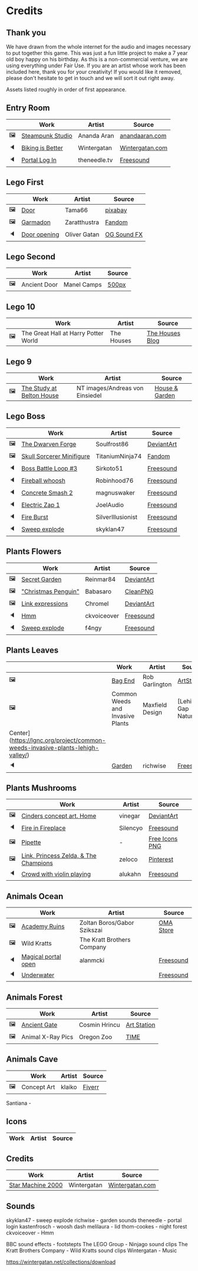 # Credits

## Thank you

We have drawn from the whole internet for the audio and images necessary to put together this game. This was just a fun little project to make a 7 year old boy happy on his birthday. As this is a non-commercial venture, we are using everything under Fair Use. If you are an artist whose work has been included here, thank you for your creativity! If you would like it removed, please don't hesitate to get in touch and we will sort it out right away.

Assets listed roughly in order of first appearance.

## Entry Room
|   | Work | Artist | Source |
|---|------|--------|--------|
|🖼️| [Steampunk Studio](assets/pics/entry/entryhall.jpg) | Ananda Aran | [anandaaran.com](http://www.anandaaran.com/portfolio/steampunk-studio/) |
|🔈| [Biking is Better](assets/audio/entry_background.mp3) | Wintergatan | [Wintergatan.com](https://wintergatan.net/collections/download) |
|🔈| [Portal Log In](assets/audio/portal2.mp3) | theneedle.tv | [Freesound](https://freesound.org/people/theneedle.tv/sounds/466424/) |


## Lego First
|   | Work | Artist | Source |
|---|------|--------|--------|
|🖼️| [Door](assets/pics/numbers/lego_first/abbey_closed.jpg) | Tama66 | [pixabay](https://pixabay.com/fr/photos/objectif-portail-porte-entr%C3%A9e-3144351/) |
|🖼️| [Garmadon](assets/pics/numbers/garmadon.png) | Zaratthustra | [Fandom](https://vsbattles.fandom.com/wiki/Lord_Garmadon?file=Emperor_Gamerdon_Render.png#Reborn) |
|🔈| [Door opening](assets/audio/door_opens_heavy.mp3) | Oliver Gatan | [OG Sound FX]() |

## Lego Second
|   | Work | Artist | Source |
|---|------|--------|--------|
|🖼️| Ancient Door | Manel Camps | [500px](https://500px.com/photo/3089724/ancient-door-by-Manel-Camps/) |


## Lego 10
|   | Work | Artist | Source |
|---|------|--------|--------|
|🖼️| The Great Hall at Harry Potter World | The Houses | [The Houses Blog](https://thehouses1.blogspot.com/2013/02/harry-potter-studio-tour.html) |


## Lego 9
|   | Work | Artist | Source |
|---|------|--------|--------|
|🖼️| [The Study at Belton House](assets/pics/numbers/lego_9/bookcase.png) | NT images/Andreas von Einsiedel | [House & Garden](https://www.houseandgarden.co.uk/gallery/country-house-library) |


## Lego Boss
|   | Work | Artist | Source |
|---|------|--------|--------|
|🖼️| [The Dwarven Forge](assets/pics/numbers/lego_boss/forge.jpg) | Soulfrost86 | [DeviantArt](https://www.deviantart.com/soulfrost86/art/The-Dwarven-Forge-454617848) |
|🖼️| [Skull Sorcerer Minifigure](assets/pics/numbers/lego_boss/vangelis) | TitaniumNinja74 | [Fandom](https://ninjago.fandom.com/wiki/Vangelis/Gallery?file=Skull_Sorcerer_Minifigure.png) | 
|🔈| [Boss Battle Loop #3](assets/audio/bossfight.mp3) | Sirkoto51 | [Freesound](https://freesound.org/people/Sirkoto51/sounds/443128/) |
|🔈| [Fireball whoosh](assetes/audio/iceattack.mp3) | Robinhood76 | [Freesound](https://freesound.org/people/Robinhood76/sounds/248116/) |
|🔈| [Concrete Smash 2](assetes/audio/rocksmash.mp3) | magnuswaker | [Freesound](https://freesound.org/people/magnuswaker/sounds/522099/) |
|🔈| [Electric Zap 1](assetes/audio/zap.mp3) | JoelAudio | [Freesound](https://freesound.org/people/JoelAudio/sounds/136542/) |
|🔈| [Fire Burst](assetes/audio/fireball.mp3) | SilverIllusionist | [Freesound](https://freesound.org/people/SilverIllusionist/sounds/472688/) |
|🔈| [Sweep explode](assetes/audio/sorcerer_defeated.mp3) | skyklan47 | [Freesound](https://freesound.org/people/skyklan47/sounds/193475/) |


## Plants Flowers
|   | Work | Artist | Source |
|---|------|--------|--------|
|🖼️| [Secret Garden](assets/pics/plants/flowers/flower_closed.jpg) | Reinmar84 | [DeviantArt](https://www.deviantart.com/reinmar84/art/secret-garden-627529991) |
|🖼️| ["Christmas Penguin"](assets/pics/plants/flowers/peacock_close.png) | Babasaro | [CleanPNG](https://www.cleanpng.com/png-watercolor-painting-peafowl-drawing-art-watercolor-357791/) |
|🖼️| [Link expressions](assets/sprites/link.png) | Chromel | [DeviantArt](https://www.deviantart.com/chromel/art/Toon-Link-Telegram-Stickers-586154341) |
|🔈| [Hmm](assetes/audio/hmm.mp3) | ckvoiceover | [Freesound](https://freesound.org/people/ckvoiceover/sounds/401339/) |
|🔈| [Sweep explode](assetes/audio/pick.mp3) | f4ngy | [Freesound](https://freesound.org/people/f4ngy/sounds/240784/) |

## Plants Leaves
|   | Work | Artist | Source |
|---|------|--------|--------|
|🖼️| [Bag End](assets/pics/plants/leaves/hobbit_closed.jpg) | Rob Garlington | [ArtStation](https://www.artstation.com/artwork/r2NlG) |
|🖼️| Common Weeds and Invasive Plants | Maxfield Design | [Lehigh Gap Nature 
Center](https://lgnc.org/project/common-weeds-invasive-plants-lehigh-valley/) |
|🔈| [Garden](assetes/audio/garden.mp3) | richwise | [Freesound](https://freesound.org/people/richwise/sounds/497422/) |


## Plants Mushrooms
|   | Work | Artist | Source |
|---|------|--------|--------|
|🖼️| [Cinders concept art. Home](assets/pics/plants/mushrooms/kitchen.jpg) | vinegar | [DeviantArt](https://www.deviantart.com/vinegar/art/Cinders-concept-art-Home-204482409) |
|🔈| [Fire in Fireplace](assets/audio/kitchen.mp3) | Silencyo | [Freesound](https://freesound.org/people/silencyo/sounds/81801/) |
|🖼️| [Pipette](assets/pics/plants/mushrooms/pipette.png) | - | [Free Icons PNG](https://www.freeiconspng.com/downloadimg/31436) |
|🖼️| [Link, Princess Zelda, & The Champions](assets/pics/plants/mushrooms/zeldaparty.jpg) | zeloco | [Pinterest](https://www.pinterest.com/pin/864268984722905409/) |
|🔈| [Crowd with violin playing](assets/audio/tavern.mp3) | alukahn | [Freesound](https://freesound.org/people/alukahn/sounds/144139/) |

## Animals Ocean
|   | Work | Artist | Source |
|---|------|--------|--------|
|🖼️| [Academy Ruins](assets/pics/animals/ocean/underwater_door_closed.jpg) | Zoltan Boros/Gabor Szikszai | [OMA Store](https://www.originalmagicart.store/products/academy-ruins-print) |
|🖼️| Wild Kratts | The Kratt Brothers Company | |
|🔈| [Magical portal open](assets/audio/portal.mp3) | alanmcki | [Freesound](https://freesound.org/people/alanmcki/sounds/401324/) |
|🔈| [Underwater](assets/audio/underwater.mp3) |  | [Freesound]() |


## Animals Forest
|   | Work | Artist | Source |
|---|------|--------|--------|
|🖼️| [Ancient Gate](assets/pics/animals/forest/forest_door_closed.jpg) | Cosmin Hrincu | [Art Station](https://www.artstation.com/artwork/XVZe0) |
|🖼️| Animal X-Ray Pics | Oregon Zoo | [TIME](https://time.com/5429223/oregon-zoo-animal-x-rays/) |


## Animals Cave
|   | Work | Artist | Source |
|---|------|--------|--------|
|🖼️| Concept Art | klaiko | [Fiverr](https://www.fiverr.com/klaiko/create-a-unique-environment-illustration-or-concept-art-for-you) |

Santiana - 

## Icons
| Work | Artist | Source |
|------|--------|--------|

## Credits
| Work | Artist | Source |
|------|--------|--------|
| [Star Machine 2000](assets/audio/ending.mp3) | Wintergatan | [Wintergatan.com](https://wintergatan.net/collections/download) |


## Sounds
skyklan47 - sweep explode
richwise - garden sounds
theneedle - portal login
kastenfrosch - woosh dash
melilaura - lid
thom-cookes - night forest
ckvoiceover - Hmm

BBC sound effects - footstepts
The LEGO Group - Ninjago sound clips
The Kratt Brothers Company - Wild Kratts sound clips
Wintergatan - Music





https://wintergatan.net/collections/download